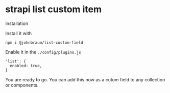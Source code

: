 # strapi list custom item

Installation

Install it with 

`npm i @johnbraum/list-custom-field`


Enable it in the `./config/plugins.js`
```
'list': {
  enabled: true,
}
```

You are ready to go. You can add this now as a cutom field to 
any collection or components.
